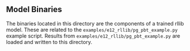## Model Binaries

The binaries located in this directory are the components of a trained rllib model. These are related to the `examples/e12_rllib/pg_pbt_example.py` example script. Results from `examples/e12_rllib/pg_pbt_example.py` are loaded and written to this directory.